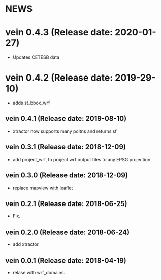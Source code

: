 NEWS
===========

# vein 0.4.3 (Release date: 2020-01-27)

- Updates CETESB data

# vein 0.4.2 (Release date: 2019-29-10)

- adds st_bbox_wrf

## vein 0.4.1 (Release date: 2019-08-10)

- xtractor now supports many poitns and returns sf

## vein 0.3.1 (Release date: 2018-12-09)

- add project_wrf, to project wrf output files to any EPSG projection.

## vein 0.3.0 (Release date: 2018-12-09)

- replace mapview with leaflet

## vein 0.2.1 (Release date: 2018-06-25)

- Fix.

## vein 0.2.0 (Release date: 2018-06-24)

- add xtractor.

## vein 0.0.1 (Release date: 2018-04-19)

- relase with wrf_domains.
